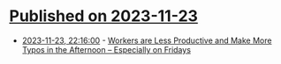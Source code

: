 # [Published on 2023-11-23](index.md)

* [2023-11-23, 22:16:00](https://soylentnews.org/article.pl?sid=23/11/22/0410256&from=rss) - [Workers are Less Productive and Make More Typos in the Afternoon – Especially on Fridays](https://soylentnews.org/article.pl?sid=23/11/22/0410256&from=rss)
